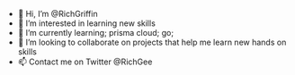 - 👋 Hi, I’m @RichGriffin
- 👀 I’m interested in learning new skills 
- 🌱 I’m currently learning; prisma cloud; go;
- 💞️ I’m looking to collaborate on projects that help me learn new hands on skills
- 📫 Contact me on Twitter @RichGee

<!---
RichGriffin/RichGriffin is a ✨ special ✨ repository because its `README.md` (this file) appears on your GitHub profile.
You can click the Preview link to take a look at your changes.
--->
